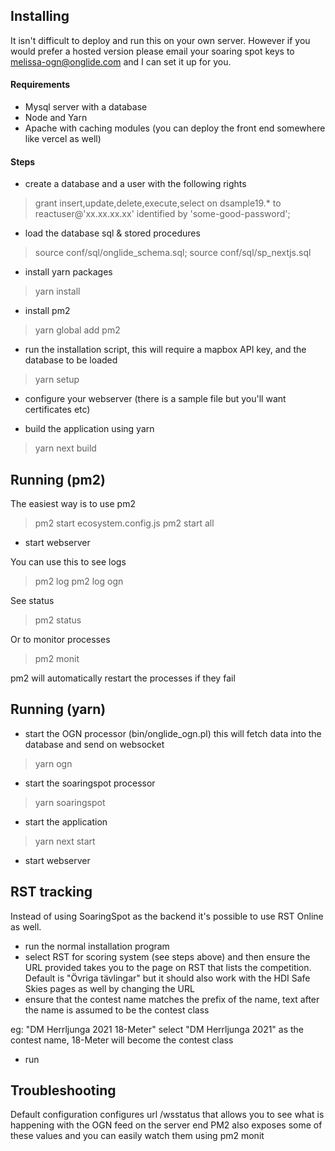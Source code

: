## Installing

It isn't difficult to deploy and run this on your own server. However if you would prefer a hosted version please email
your soaring spot keys to melissa-ogn@onglide.com and I can set it up for you.

#### Requirements

- Mysql server with a database
- Node and Yarn
- Apache with caching modules (you can deploy the front end somewhere like vercel as well)

#### Steps

- create a database and a user with the following rights
> grant insert,update,delete,execute,select on dsample19.* to reactuser@'xx.xx.xx.xx' identified by 'some-good-password';

- load the database sql & stored procedures
> source conf/sql/onglide_schema.sql;
> source conf/sql/sp_nextjs.sql

- install yarn packages
> yarn install

- install pm2
> yarn global add pm2

- run the installation script, this will require a mapbox API key, and the database to be loaded
> yarn setup

- configure your webserver (there is a sample file but you'll want certificates etc)

- build the application using yarn
> yarn next build

## Running (pm2)

The easiest way is to use pm2
> pm2 start ecosystem.config.js
> pm2 start all
- start webserver

You can use this to see logs
> pm2 log
> pm2 log ogn

See status
> pm2 status

Or to monitor processes 
> pm2 monit

pm2 will automatically restart the processes if they fail

## Running (yarn)

- start the OGN processor (bin/onglide_ogn.pl) this will fetch data into the database and send on websocket
> yarn ogn

- start the soaringspot processor
> yarn soaringspot

- start the application
> yarn next start

- start webserver

## RST tracking

Instead of using SoaringSpot as the backend it's possible to use RST Online as well. 

- run the normal installation program
- select RST for scoring system (see steps above) and then ensure the URL provided takes you to the page on RST that lists the competition. Default is "Övriga tävlingar" but it should also work with the HDI Safe Skies pages as well by changing the URL
- ensure that the contest name matches the prefix of the name, text after the name is assumed to be the contest class

eg: "DM Herrljunga 2021 18-Meter" select "DM Herrljunga 2021" as the contest name, 18-Meter will become the contest class

- run


## Troubleshooting

Default configuration configures url /wsstatus that allows you to see what is happening with the OGN feed on the server end
PM2 also exposes some of these values and you can easily watch them using pm2 monit
